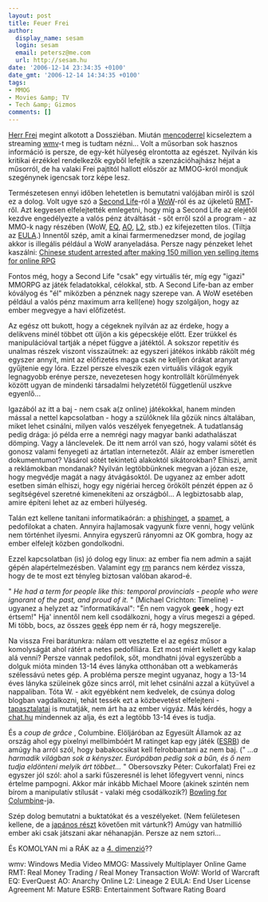 ```yaml
---
layout: post
title: Feuer Frei
author:
  display_name: sesam
  login: sesam
  email: petersz@me.com
  url: http://sesam.hu
date: '2006-12-14 23:34:35 +0100'
date_gmt: '2006-12-14 14:34:35 +0100'
tags:
- MMOG
- Movies &amp; TV
- Tech &amp; Gizmos
comments: []
---
```


[Herr Frei](http://www.frei.hu) megint alkotott a Dossziéban. Miután [mencoderrel](http://www.mplayerhq.hu) kicseleztem a streaming [wmv](http://http://en.wikipedia.org/wiki/Wmv)-t meg is tudtam nézni... Volt a műsorban sok hasznos információ is persze, de egy-két hülyeség elrontotta az egészet. Nyilván kis kritikai érzékkel rendelkezők egyből lefejtik a szenzációhajhász héjat a műsorról, de ha valaki Frei pajtitól hallott először az MMOG-król mondjuk szegénynek igencsak torz képe lesz.

Természetesen ennyi időben lehetetlen is bemutatni valójában miről is szól ez a dolog. Volt ugye szó a [Second Life](http://secondlife.com)-ról a [WoW](http://www.worldofwarcraft.com)-ról és az újkeletű [RMT](http://en.wikipedia.org/wiki/Real-money_trading)-ről. Azt kegyesen elfelejtették emlegetni, hogy míg a Second Life az elejétől kezdve engedélyezte a valós pénz átváltását - sőt erről szól a program - az MMO-k nagy részében (WoW, [EQ](http://eqplayers.station.sony.com), [AO](http://www.anarchy-online.com), [L2](http://www.lineage2.com), stb.) ez kifejezetten tilos. (Tiltja az [EULA](http://en.wikipedia.org/wiki/EULA).) Innentől szép, amit a kínai farmermenedzser mond, de jogilag akkor is illegális például a WoW aranyeladása. Persze nagy pénzeket lehet kaszálni: [Chinese student arrested after making 150 million yen selling items for online RPG](http://mdn.mainichi-msn.co.jp/national/news/20061123p2a00m0na023000c.html)

Fontos még, hogy a Second Life "csak" egy virtuális tér, míg egy "igazi" MMORPG az játék feladatokkal, célokkal, stb. A Second Life-ban az ember kóvályog és "él" miközben a pénznek nagy szerepe van. A WoW esetében például a valós pénz maximum arra kell(ene) hogy szolgáljon, hogy az ember megvegye a havi előfizetést.

Az egész ott bukott, hogy a cégeknek nyilván az az érdeke, hogy a delikvens minél többet ott üljön a kis gépecskéje előtt. Ezer trükkel és manipulációval tartják a népet függve a játéktól. A sokszor repetitív és unalmas részek viszont visszaütnek: az egyszeri játékos inkább rákölt még egyszer annyit, mint az előfizetés maga csak ne kelljen órákat aranyat gyűjtenie egy lóra. Ezzel persze elveszik ezen virtuális világok egyik legnagyobb erénye persze, nevezetesen hogy kontrollált körülmények között ugyan de mindenki társadalmi helyzetétől függetlenül uszkve egyenlő...

Igazából az itt a baj - nem csak a(z online) játékokkal, hanem minden mással a nettel kapcsolatban - hogy a szülőknek lila gőzük nincs általában, miket lehet csinálni, milyen valós veszélyek fenyegetnek. A tudatlanság pedig drága: jó példa erre a nemrégi nagy magyar banki adathalászat dömping. Vagy a lánclevelek. De itt nem arról van szó, hogy valami sötét és gonosz valami fenyegeti az ártatlan internetezőt. Aláír az ember ismeretlen dokumentumot? Vásárol sötét tekintetű alakoktól sikátorokban? Elhiszi, amit a reklámokban mondanak? Nyilván legtöbbünknek megvan a józan esze, hogy megvédje magát a nagy átvágásoktól. De ugyanez az ember adott esetben simán elhiszi, hogy egy nigériai herceg örökölt pénzét éppen az ő segítségével szeretné kimenekíteni az országból... A legbiztosabb alap, amire építeni lehet az az emberi hülyeség.

Talán ezt kellene tanítani informatikaórán: a [phishinget](http://en.wikipedia.org/wiki/Phishing), a [spamet](http://en.wikipedia.org/wiki/Spam_%28electronic%29), a pedofilokat a chaten. Annyira hajlamosak vagyunk fixre venni, hogy velünk nem történhet ilyesmi. Annyira egyszerű rányomni az OK gombra, hogy az ember elfelejt közben gondolkodni.

Ezzel kapcsolatban (is) jó dolog egy linux: az ember fia nem admin a saját gépén alapértelmezésben. Valamint egy [rm](http://en.wikipedia.org/wiki/Rm_\(Unix\)) parancs nem kérdez vissza, hogy de te most ezt tényleg biztosan valóban akarod-é.

" _He had a term for people like this: temporal provincials - people who were ignorant of the past, and proud of it._ " (Michael Crichton: Timeline) - ugyanez a helyzet az "informatikával": "Én nem vagyok **geek** , hogy ezt értsem!" Hja' innentől nem kell csodálkozni, hogy a vírus megeszi a géped. Mi több, bocs, az összes [geek](http://sesam.hu/2005/10/20/welcome-to-the-internet) épp nem ér rá, hogy megszerelje.

Na vissza Frei barátunkra: nálam ott vesztette el az egész műsor a komolyságát ahol rátért a netes pedofíliára. Ezt most miért kellett egy kalap alá venni? Persze vannak pedofilok, sőt, mondhatni jóval egyszerűbb a dolguk mióta minden 13-14 éves lányka otthonában ott a webkamerás szélessávú netes gép. A probléma persze megint ugyanaz, hogy a 13-14 éves lányka szüleinek gőze sincs arról, mit lehet csinálni azzal a kütyüvel a nappaliban. Tóta W. - akit egyébként nem kedvelek, de csúnya dolog blogban vagdalkozni, tehát tessék ezt a közbevetést elfelejteni - [tapasztalatai](http://w.blog.hu/2006/12/01/chatportya14) is mutatják, nem árt ha az ember vigyáz. Más kérdés, hogy a [chat.hu](http://www.chat.hu) mindennek az alja, és ezt a legtöbb 13-14 éves is tudja.

És a _coup de grâce_ , Columbine. Elöljáróban az Egyesült Államok az az ország ahol egy pixelnyi mellbimbóért M ratinget kap egy játék ([ESRB](http://http://en.wikipedia.org/wiki/ESRB)) de amúgy ha arról szól, hogy babakocsikat kell felrobbantani az nem baj. (" _...a harmadik világban sok a kényszer. Európában pedig sok a bűn, és ő nem tudja eldönteni melyik árt többet..._ " Obersovszky Péter: Cukorfalat) Frei ez egyszer jól szól: ahol a sarki fűszeresnél is lehet lőfegyvert venni, nincs értelme pampogni. Akkor már inkább Michael Moore (akinek szintén nem bírom a manipulatív stílusát - valaki még csodálkozik?) [Bowling for Columbine](http://www.imdb.com/title/tt0310793)-ja.

Szép dolog bemutatni a buktatókat és a veszélyeket. (Nem felületesen kellene, de a [japános részt](http://sesam.hu/2004/09/29/frei-dosszie) követően mit vártunk?) Amúgy van hatmillió ember aki csak játszani akar néhanapján. Persze az nem sztori...

És KOMOLYAN mi a RÁK az a [4\. dimenzió](http://en.wikipedia.org/wiki/4th_dimension)??

<span class="footnote">wmv: Windows Media Video</span>
<span class="footnote">MMOG: Massively Multiplayer Online Game</span>
<span class="footnote">RMT: Real Money Trading / Real Money Transaction</span>
<span class="footnote">WoW: World of Warcraft</span>
<span class="footnote">EQ: EverQuest</span>
<span class="footnote">AO: Anarchy Online</span>
<span class="footnote">L2: Lineage 2</span>
<span class="footnote">EULA: End User License Agreement</span>
<span class="footnote">M: Mature</span>
<span class="footnote">ESRB: Entertainment Software Rating Board</span>
